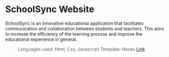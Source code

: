 # SchoolSync Website
SchoolSync is an innovative educational application that facilitates communication and collaboration between students and teachers. This aims to increase the efficiency of the learning process and improve the educational experience in general.
> Languages used: Html, Css, Javascript
> Template: Nexas
[Link]([https://www.google.com](https://themeforest.net/item/nexas-saas-software-landing-page-template/31368800)https://themeforest.net/item/nexas-saas-software-landing-page-template/31368800)
